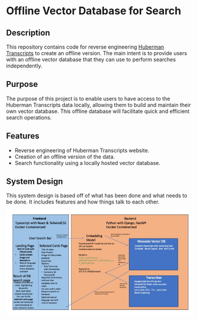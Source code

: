 # Offline Vector Database for Search

## Description

This repository contains code for reverse engineering [Huberman Transcripts](https://www.hubermantranscripts.com) to create an offline version. The main intent is to provide users with an offline vector database that they can use to perform searches independently.

## Purpose

The purpose of this project is to enable users to have access to the Huberman Transcripts data locally, allowing them to build and maintain their own vector database. This offline database will facilitate quick and efficient search operations.

## Features

- Reverse engineering of Huberman Transcripts website.
- Creation of an offline version of the data.
- Search functionality using a locally hosted vector database.

<h2>System Design</h2>
<p>This system design is based off of what has been done and what needs to be done. It includes features and how things talk to each other.</p>
<img src="./system_design/design_v1.jpeg"/>
